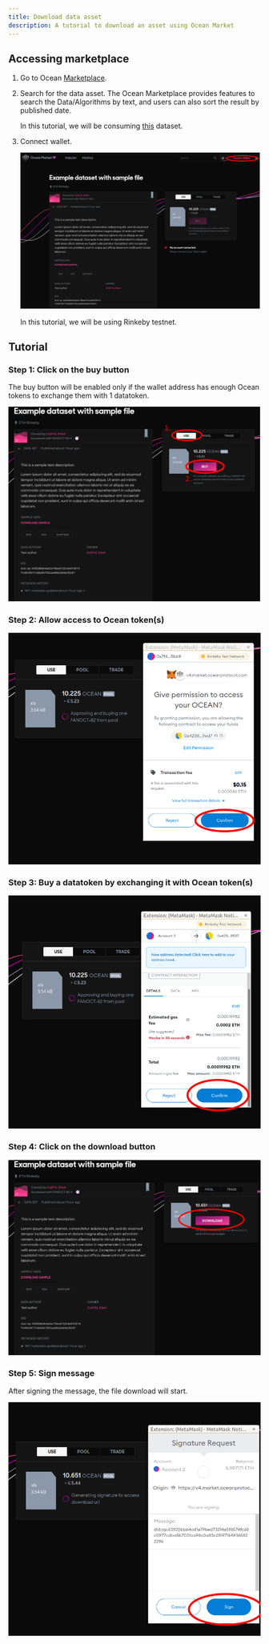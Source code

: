 ```yaml
---
title: Download data asset
description: A tutorial to download an asset using Ocean Market
---
```


## Accessing marketplace

1. Go to Ocean <a href="https://v4.market.oceanprotocol.com/" target="_blank">Marketplace</a>.
2. Search for the data asset.
   The Ocean Marketplace provides features to search the Data/Algorithms by text, and users can also sort the result by published date.

   In this tutorial, we will be consuming <a href="https://v4.market.oceanprotocol.com/asset/did:op:63920bb64ad1e79bed73214e5fd574fc68c0977cdba5b7031aa98a3a83e28197" target="_blank">this</a> dataset.

3. Connect wallet.

   ![connect wallet](images/marketplace/consume-connect-wallet.png 'Connect wallet')

   In this tutorial, we will be using Rinkeby testnet.

## Tutorial

### Step 1: Click on the buy button

The buy button will be enabled only if the wallet address has enough Ocean tokens to exchange them with 1 datatoken.

![consume part-1](images/marketplace/consume-1.png 'Buy')

### Step 2: Allow access to Ocean token(s)

![consume part-3](images/marketplace/consume-2.png 'Transaction 1: Allow pool to access Ocean tokens')

### Step 3: Buy a datatoken by exchanging it with Ocean token(s)

![consume part-4](images/marketplace/consume-3.png 'Transaction 1: Buy datatoken')

### Step 4: Click on the download button

![consume part-5](images/marketplace/consume-4.png 'Download asset')

### Step 5: Sign message

After signing the message, the file download will start.

![consume part-6](images/marketplace/consume-5.png 'Sign')
